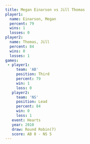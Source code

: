 ```yaml
---
title: Megan Einarson vs Jill Thomas
player1:               
  name: Einarson, Megan
  percent: 79          
  wins: 1              
  losses: 0            
player2:               
  name: Thomas, Jill   
  percent: 84          
  wins: 0              
  losses: 1            
games:
 - player1:         
     team: 'AB'     
     position: Third
     percent: 79    
     win: 1         
     loss: 0        
   player2:        
     team: 'NS'    
     position: Lead
     percent: 84   
     win: 0        
     loss: 1       
   event: Hearts       
   year: 2010          
   draw: Round Robin(7)
   score: AB 8 - NS 5  
---
```

